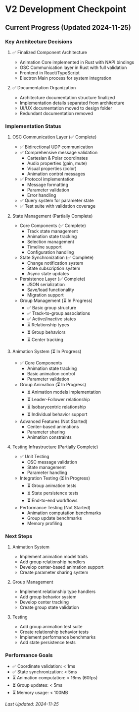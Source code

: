 # V2 Development Checkpoint

## Current Progress (Updated 2024-11-25)

### Key Architecture Decisions
1. ✅ Finalized Component Architecture
   - Animation Core implemented in Rust with NAPI bindings
   - OSC Communication layer in Rust with full validation
   - Frontend in React/TypeScript
   - Electron Main process for system integration

2. ✅ Documentation Organization
   - Architecture documentation structure finalized
   - Implementation details separated from architecture
   - UI/UX documentation moved to design folder
   - Redundant documentation removed

### Implementation Status

1. OSC Communication Layer (✅ Complete)
   - ✅ Bidirectional UDP communication
   - ✅ Comprehensive message validation
     - Cartesian & Polar coordinates
     - Audio properties (gain, mute)
     - Visual properties (color)
     - Animation control messages
   - ✅ Protocol implementation
     - Message formatting
     - Parameter validation
     - Error handling
   - ✅ Query system for parameter state
   - ✅ Test suite with validation coverage

2. State Management (Partially Complete)
   - Core Components (✅ Complete)
     - Track state management
     - Animation state tracking
     - Selection management
     - Timeline support
     - Configuration handling
   - State Synchronization (✅ Complete)
     - Change notification system
     - State subscription system
     - Async state updates
   - Persistence Layer (✅ Complete)
     - JSON serialization
     - Save/load functionality
     - Migration support
   - Group Management (⏳ In Progress)
     - ✅ Basic group structure
     - ✅ Track-to-group associations
     - ✅ Active/inactive states
     - ⏳ Relationship types
     - ⏳ Group behaviors
     - ⏳ Center tracking

3. Animation System (⏳ In Progress)
   - ✅ Core Components
     - Animation state tracking
     - Basic animation control
     - Parameter validation
   - Group Animation (⏳ In Progress)
     - ⏳ Animation models implementation
     - ⏳ Leader-Follower relationship
     - ⏳ Isobarycentric relationship
     - ⏳ Individual behavior support
   - Advanced Features (Not Started)
     - Center-based animations
     - Parameter sharing
     - Animation constraints

4. Testing Infrastructure (Partially Complete)
   - ✅ Unit Testing
     - OSC message validation
     - State management
     - Parameter handling
   - Integration Testing (⏳ In Progress)
     - ⏳ Group animation tests
     - ⏳ State persistence tests
     - ⏳ End-to-end workflows
   - Performance Testing (Not Started)
     - Animation computation benchmarks
     - Group update benchmarks
     - Memory profiling

### Next Steps

1. Animation System
   - Implement animation model traits
   - Add group relationship handlers
   - Develop center-based animation support
   - Create parameter sharing system

2. Group Management
   - Implement relationship type handlers
   - Add group behavior system
   - Develop center tracking
   - Create group state validation

3. Testing
   - Add group animation test suite
   - Create relationship behavior tests
   - Implement performance benchmarks
   - Add state persistence tests

### Performance Goals
- ✅ Coordinate validation: < 1ms
- ✅ State synchronization: < 5ms
- ⏳ Animation computation: < 16ms (60fps)
- ⏳ Group updates: < 5ms
- ⏳ Memory usage: < 100MB

*Last Updated: 2024-11-25*
